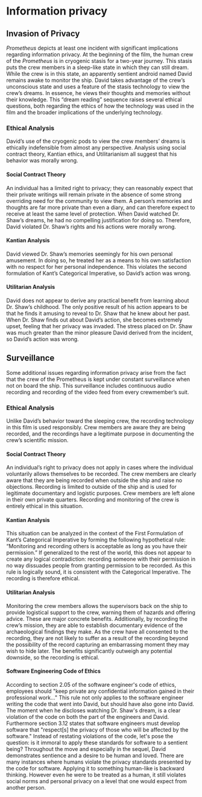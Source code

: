 # Information privacy  
## Invasion of Privacy
*Prometheus* depicts at least one incident with significant implications regarding information privacy.  At the beginning of the film, the human crew of the *Prometheus* is in cryogenic stasis for a two-year journey.  This stasis puts the crew members in a sleep-like state in which they can still dream.  While the crew is in this state, an apparently sentient android named David remains awake to monitor the ship.  David takes advantage of the crew’s unconscious state and uses a feature of the stasis technology to view the crew’s dreams.  In essence, he views their thoughts and memories without their knowledge.  This “dream reading” sequence raises several ethical questions, both regarding the ethics of how the technology was used in the film and the broader implications of the underlying technology.   
### Ethical Analysis   
David’s use of the cryogenic pods to view the crew members’ dreams is ethically indefensible from almost any perspective.  Analysis using social contract theory, Kantian ethics, and Utilitarianism all suggest that his behavior was morally wrong.   
#### Social Contract Theory   
An individual has a limited right to privacy; they can reasonably expect that their private writings will remain private in the absence of some strong overriding need for the community to view them.  A person’s memories and thoughts are far more private than even a diary, and can therefore expect to receive at least the same level of protection.  When David watched Dr. Shaw’s dreams, he had no compelling justification for doing so.  Therefore, David violated Dr. Shaw’s rights and his actions were morally wrong.   
#### Kantian Analysis   
David viewed Dr. Shaw’s memories seemingly for his own personal amusement.  In doing so, he treated her as a means to his own satisfaction with no respect for her personal independence.  This violates the second formulation of Kant’s Categorical Imperative, so David’s action was wrong.   
#### Utilitarian Analysis   
David does not appear to derive any practical benefit from learning about Dr. Shaw’s childhood.  The only positive result of his action appears to be that he finds it amusing to reveal to Dr. Shaw that he knew about her past.  When Dr. Shaw finds out about David’s action, she becomes extremely upset, feeling that her privacy was invaded.  The stress placed on Dr. Shaw was much greater than the minor pleasure David derived from the incident, so David’s action was wrong.   
## Surveillance   
Some additional issues regarding information privacy arise from the fact that the crew of the Prometheus is kept under constant surveillance when not on board the ship.  This surveillance includes continuous audio recording and recording of the video feed from every crewmember’s suit.   
### Ethical Analysis   
Unlike David’s behavior toward the sleeping crew, the recording technology in this film is used responsibly.  Crew members are aware they are being recorded, and the recordings have a legitimate purpose in documenting the crew’s scientific mission.   
#### Social Contract Theory   
An individual’s right to privacy does not apply in cases where the individual voluntarily allows themselves to be recorded.  The crew members are clearly aware that they are being recorded when outside the ship and raise no objections.  Recording is limited to outside of the ship and is used for legitimate documentary and logistic purposes.  Crew members are left alone in their own private quarters.  Recording and monitoring of the crew is entirely ethical in this situation.   
#### Kantian Analysis   
This situation can be analyzed in the context of the First Formulation of Kant’s Categorical Imperative by forming the following hypothetical rule: “Monitoring and recording others is acceptable as long as you have their permission.”  If generalized to the rest of the world, this does not appear to create any logical contradiction: recording someone with their permission in no way dissuades people from granting permission to be recorded.  As this rule is logically sound, it is consistent with the Categorical Imperative.  The recording is therefore ethical.   
#### Utilitarian Analysis   
Monitoring the crew members allows the supervisors back on the ship to provide logistical support to the crew, warning them of hazards and offering advice.  These are major concrete benefits.  Additionally, by recording the crew’s mission, they are able to establish documentary evidence of the archaeological findings they make.  As the crew have all consented to the recording, they are not likely to suffer as a result of the recording beyond the possibility of the record capturing an embarrassing moment they may wish to hide later.  The benefits significantly outweigh any potential downside, so the recording is ethical.
#### Software Engineering Code of Ethics
According to section 2.05 of the software engineer's code of ethics, employees should "keep private any confidential information gained in their professional work..."  This rule not only applies to the software engineer writing the code that went into David, but should have also gone into David. The moment when he discloses watching Dr. Shaw's dream, is a clear violation of the code on both the part of the engineers and David.  Furthermore section 3.12 states that software engineers must develop software that "respect[s] the privacy of those who will be affected by the software."  Instead of restating violations of the code, let's pose the question: is it immoral to apply these standards for software to a sentient being?  Throughout the move and especially in the sequel, David demonstrates sentience and a desire to be human and loved.  There are many instances where humans violate the privacy standards presented by the code for software. Applying it to something human-like is backward thinking.  However even he were to be treated as a human, it still violates social norms and personal privacy on a level that one would expect from another person.

